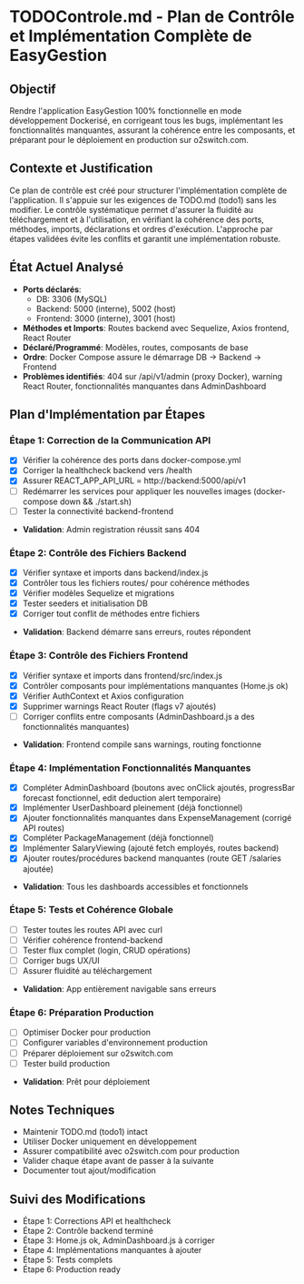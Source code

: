 # TODOControle.md - Plan de Contrôle et Implémentation Complète de EasyGestion

## Objectif
Rendre l'application EasyGestion 100% fonctionnelle en mode développement Dockerisé, en corrigeant tous les bugs, implémentant les fonctionnalités manquantes, assurant la cohérence entre les composants, et préparant pour le déploiement en production sur o2switch.com.

## Contexte et Justification
Ce plan de contrôle est créé pour structurer l'implémentation complète de l'application. Il s'appuie sur les exigences de TODO.md (todo1) sans les modifier. Le contrôle systématique permet d'assurer la fluidité au téléchargement et à l'utilisation, en vérifiant la cohérence des ports, méthodes, imports, déclarations et ordres d'exécution. L'approche par étapes validées évite les conflits et garantit une implémentation robuste.

## État Actuel Analysé
- **Ports déclarés**:
  - DB: 3306 (MySQL)
  - Backend: 5000 (interne), 5002 (host)
  - Frontend: 3000 (interne), 3001 (host)
- **Méthodes et Imports**: Routes backend avec Sequelize, Axios frontend, React Router
- **Déclaré/Programmé**: Modèles, routes, composants de base
- **Ordre**: Docker Compose assure le démarrage DB -> Backend -> Frontend
- **Problèmes identifiés**: 404 sur /api/v1/admin (proxy Docker), warning React Router, fonctionnalités manquantes dans AdminDashboard

## Plan d'Implémentation par Étapes

### Étape 1: Correction de la Communication API
- [x] Vérifier la cohérence des ports dans docker-compose.yml
- [x] Corriger la healthcheck backend vers /health
- [x] Assurer REACT_APP_API_URL = http://backend:5000/api/v1
- [ ] Redémarrer les services pour appliquer les nouvelles images (docker-compose down && ./start.sh)
- [ ] Tester la connectivité backend-frontend
- **Validation**: Admin registration réussit sans 404

### Étape 2: Contrôle des Fichiers Backend
- [x] Vérifier syntaxe et imports dans backend/index.js
- [x] Contrôler tous les fichiers routes/ pour cohérence méthodes
- [x] Vérifier modèles Sequelize et migrations
- [x] Tester seeders et initialisation DB
- [x] Corriger tout conflit de méthodes entre fichiers
- **Validation**: Backend démarre sans erreurs, routes répondent

### Étape 3: Contrôle des Fichiers Frontend
- [x] Vérifier syntaxe et imports dans frontend/src/index.js
- [x] Contrôler composants pour implémentations manquantes (Home.js ok)
- [x] Vérifier AuthContext et Axios configuration
- [x] Supprimer warnings React Router (flags v7 ajoutés)
- [ ] Corriger conflits entre composants (AdminDashboard.js a des fonctionnalités manquantes)
- **Validation**: Frontend compile sans warnings, routing fonctionne

### Étape 4: Implémentation Fonctionnalités Manquantes
- [x] Compléter AdminDashboard (boutons avec onClick ajoutés, progressBar forecast fonctionnel, edit deduction alert temporaire)
- [x] Implémenter UserDashboard pleinement (déjà fonctionnel)
- [x] Ajouter fonctionnalités manquantes dans ExpenseManagement (corrigé API routes)
- [x] Compléter PackageManagement (déjà fonctionnel)
- [x] Implémenter SalaryViewing (ajouté fetch employés, routes backend)
- [x] Ajouter routes/procédures backend manquantes (route GET /salaries ajoutée)
- **Validation**: Tous les dashboards accessibles et fonctionnels

### Étape 5: Tests et Cohérence Globale
- [ ] Tester toutes les routes API avec curl
- [ ] Vérifier cohérence frontend-backend
- [ ] Tester flux complet (login, CRUD opérations)
- [ ] Corriger bugs UX/UI
- [ ] Assurer fluidité au téléchargement
- **Validation**: App entièrement navigable sans erreurs

### Étape 6: Préparation Production
- [ ] Optimiser Docker pour production
- [ ] Configurer variables d'environnement production
- [ ] Préparer déploiement sur o2switch.com
- [ ] Tester build production
- **Validation**: Prêt pour déploiement

## Notes Techniques
- Maintenir TODO.md (todo1) intact
- Utiliser Docker uniquement en développement
- Assurer compatibilité avec o2switch.com pour production
- Valider chaque étape avant de passer à la suivante
- Documenter tout ajout/modification

## Suivi des Modifications
- Étape 1: Corrections API et healthcheck
- Étape 2: Contrôle backend terminé
- Étape 3: Home.js ok, AdminDashboard.js à corriger
- Étape 4: Implémentations manquantes à ajouter
- Étape 5: Tests complets
- Étape 6: Production ready
